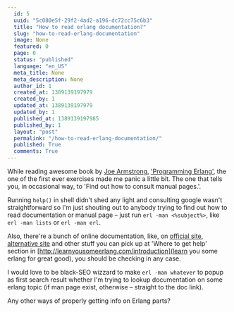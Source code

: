 ```yaml
---
  id: 5
  uuid: "5c080e5f-29f2-4ad2-a196-dc72cc75c6b3"
  title: "How to read erlang documentation?"
  slug: "how-to-read-erlang-documentation"
  image: None
  featured: 0
  page: 0
  status: "published"
  language: "en_US"
  meta_title: None
  meta_description: None
  author_id: 1
  created_at: 1389139197979
  created_by: 1
  updated_at: 1389139197979
  updated_by: 1
  published_at: 1389139197985
  published_by: 1
  layout: "post"
  permalink: "/how-to-read-erlang-documentation/"
  published: True
  comments: True
---
```

While reading awesome book by [Joe Armstrong](http://en.wikipedia.org/wiki/Joe_Armstrong_(programming)), ['Programming Erlang'](http://pragprog.com/book/jaerlang2/programming-erlang), the one of the first ever exercises made me panic a little bit. The one that tells you, in occasional way, to 'Find out how to consult manual pages.'.

Running `help()` in shell didn't shed any light and consulting google wasn't straightforward so I'm just shouting out to anybody trying to find out how to read documentation or manual page – just run `erl -man <%subject%>`, like `erl -man lists` or `erl -man erl`.

Also, there're a bunch of online documentation, like, on [official site](http://erlang.org/doc/), [alternative site](http://erldocs.com/) and other stuff you can pick up at 'Where to get help' section in [http://learnyousomeerlang.com/introduction](learn you some erlang for great good), you should be checking in any case.

I would love to be black-SEO wizzard to make `erl -man whatever` to popup as first search result whether I'm trying to lookup documentation on some erlang topic (if man page exist, otherwise – straight to the doc link).

Any other ways of properly getting info on Erlang parts?
